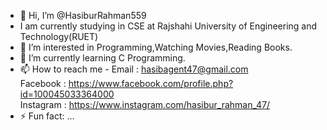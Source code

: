 - 👋 Hi, I’m @HasiburRahman559
- I am currently studying in CSE at Rajshahi University of Engineering and Technology(RUET)
- 👀 I’m interested in Programming,Watching Movies,Reading Books.
- 🌱 I’m currently learning C Programming.
- 📫 How to reach me -    Email : hasibagent47@gmail.com<br>
                        Facebook : https://www.facebook.com/profile.php?id=100045033364000<br>
                        Instagram : https://www.instagram.com/hasibur_rahman_47/<br>
- ⚡ Fun fact: ...

<!---
HasiburRahman559/HasiburRahman559 is a ✨ special ✨ repository because its `README.md` (this file) appears on your GitHub profile.
You can click the Preview link to take a look at your changes.
--->
